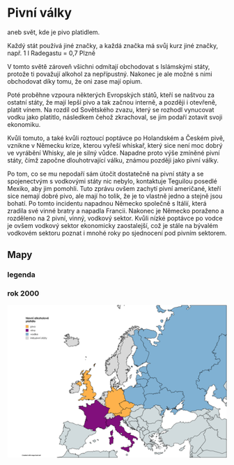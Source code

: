 # Pivní války
aneb svět, kde je pivo platidlem.

Každý stát používá jiné značky, a každá značka má svůj kurz jiné značky, např. 1 l Radegastu = 0,7 Plzně

V tomto světě zároveň všichni odmítají obchodovat s Islámskými státy, protože ti považují alkohol za nepřípustný. Nakonec je ale možné s nimi obchodovat díky tomu, že oni zase mají opium.

Poté proběhne vzpoura některých Evropských států, kteří se naštvou za ostatní státy, že mají lepší pivo a tak začnou interně, a později i otevřeně, platit vínem.
Na rozdíl od Sovětského zvazu, který se rozhodl vynucovat vodku jako platitlo, následkem čehož zkrachoval, se jim podaří zotavit svoji ekonomiku.

Kvůli tomuto, a také kvůli roztoucí poptávce po Holandském a Českém pivě, vznikne v Německu krize, kterou vyřeší whiskař, který sice není moc dobrý ve vyrábění Whisky, ale je silný vůdce. Napadne proto výše zmíněné pivní státy, čímž započne dlouhotrvající válku, známou později jako pivní války.

Po tom, co se mu nepodaří sám útočit dostatečně na pivní státy a se spojenectvým s vodkovými státy nic nebylo, kontaktuje Teguilou posedlé Mexiko, aby jim pomohli. Tuto zprávu ovšem zachytí pivní američané, kteří sice nemají dobré pivo, ale mají ho tolik, že je to vlastně jedno a stejně jsou bohatí. Po tomto incidentu napadnou Německo společně s Itálií, která zradila své vinné bratry a napadla Francii. Nakonec je Německo poraženo a rozděleno na 2 pivní, vinný, vodkový sektor. Kvůli nízké poptávce po vodce je ovšem vodkový sektor ekonomicky zaostalejší, což je stále na bývalém vodkovém sektoru poznat i mnohé roky po sjednocení pod pivním sektorem.

## Mapy

### legenda

### rok 2000

![mapa 2000](./2000.png)

<!-- https://www.mapchart.net/ -->